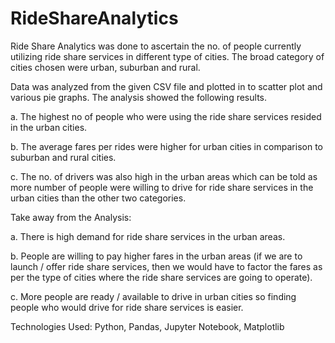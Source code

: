 # RideShareAnalytics



Ride Share Analytics was done to ascertain the no. of people currently utilizing ride share services in different type of cities. The broad category of cities chosen were urban, suburban and rural. 

Data was analyzed from the given CSV file and plotted in to scatter plot and various pie graphs. 
The analysis showed the following results. 

a.	The highest no of people who were using the ride share services resided in the urban cities. 

b.	The average fares per rides were higher for urban cities in comparison to suburban and rural cities. 

c.	The no. of drivers was also high in the urban areas which can be told as more number of people were willing to drive for ride share services in the urban cities than the other two categories. 

Take away from the Analysis:

a.	There is high demand for ride share services in the urban areas. 

b.	People are willing to pay higher fares in the urban areas (if we are to launch / offer ride share services, then we would have to factor the fares as per the type of cities where the ride share services are going to operate). 

c.	More people are ready / available to drive in urban cities so finding people who would drive for ride share services is easier. 
   

Technologies Used: Python, Pandas, Jupyter Notebook, Matplotlib
